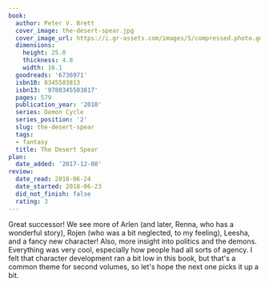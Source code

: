 ```yaml
---
book:
  author: Peter V. Brett
  cover_image: the-desert-spear.jpg
  cover_image_url: https://i.gr-assets.com/images/S/compressed.photo.goodreads.com/books/1388219761l/6736971.jpg
  dimensions:
    height: 25.0
    thickness: 4.8
    width: 16.1
  goodreads: '6736971'
  isbn10: 0345503813
  isbn13: '9780345503817'
  pages: 579
  publication_year: '2010'
  series: Demon Cycle
  series_position: '2'
  slug: the-desert-spear
  tags:
  - fantasy
  title: The Desert Spear
plan:
  date_added: '2017-12-08'
review:
  date_read: 2018-06-24
  date_started: 2018-06-23
  did_not_finish: false
  rating: 3
---
```


Great successor! We see more of Arlen (and later, Renna, who has a wonderful story), Rojen (who was a bit neglected, to my feeling), Leesha, and a fancy new character! Also, more insight into politics and the demons. Everything was very cool, especially how people had all sorts of agency. I felt that character development ran a bit low in this book, but that's a common theme for second volumes, so let's hope the next one picks it up a bit.
